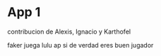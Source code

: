 # App 1


contribucion de Alexis, Ignacio y Karthofel

faker juega lulu ap si de verdad eres buen jugador


